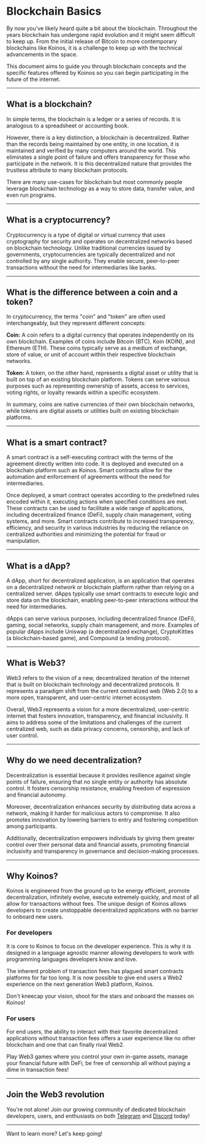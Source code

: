 # Blockchain Basics
By now you've likely heard quite a bit about the blockchain. Throughout the years blockchain has undergone rapid evolution and it might seem difficult to keep up. From the initial release of Bitcoin to more contemporary blockchains like Koinos, it is a challenge to keep up with the technical advancements in the space.

This document aims to guide you through blockchain concepts and the specific features offered by Koinos so you can begin participating in the future of the internet.

---
## What is a blockchain?
In simple terms, the blockchain is a ledger or a series of records. It is analogous to a spreadsheet or accounting book.

However, there is a key distinction, a blockchain is decentralized. Rather than the records being maintained by one entity, in one location, it is maintained and verified by many computers around the world. This eliminates a single point of failure and offers transparency for those who participate in the network. It is this decentralized nature that provides the trustless attribute to many blockchain protocols.

There are many use-cases for blockchain but most commonly people leverage blockchain technology as a way to store data, transfer value, and even run programs.

---
## What is a cryptocurrency?
Cryptocurrency is a type of digital or virtual currency that uses cryptography for security and operates on decentralized networks based on blockchain technology. Unlike traditional currencies issued by governments, cryptocurrencies are typically decentralized and not controlled by any single authority. They enable secure, peer-to-peer transactions without the need for intermediaries like banks.

---
## What is the difference between a coin and a token?
In cryptocurrency, the terms "coin" and "token" are often used interchangeably, but they represent different concepts:

**Coin:** A coin refers to a digital currency that operates independently on its own blockchain. Examples of coins include Bitcoin (BTC), Koin (KOIN), and Ethereum (ETH). These coins typically serve as a medium of exchange, store of value, or unit of account within their respective blockchain networks.

**Token:** A token, on the other hand, represents a digital asset or utility that is built on top of an existing blockchain platform. Tokens can serve various purposes such as representing ownership of assets, access to services, voting rights, or loyalty rewards within a specific ecosystem.

In summary, coins are native currencies of their own blockchain networks, while tokens are digital assets or utilities built on existing blockchain platforms.

---
## What is a smart contract?
A smart contract is a self-executing contract with the terms of the agreement directly written into code. It is deployed and executed on a blockchain platform such as Koinos. Smart contracts allow for the automation and enforcement of agreements without the need for intermediaries.

Once deployed, a smart contract operates according to the predefined rules encoded within it, executing actions when specified conditions are met. These contracts can be used to facilitate a wide range of applications, including decentralized finance (DeFi), supply chain management, voting systems, and more. Smart contracts contribute to increased transparency, efficiency, and security in various industries by reducing the reliance on centralized authorities and minimizing the potential for fraud or manipulation.

---
## What is a dApp?
A dApp, short for decentralized application, is an application that operates on a decentralized network or blockchain platform rather than relying on a centralized server. dApps typically use smart contracts to execute logic and store data on the blockchain, enabling peer-to-peer interactions without the need for intermediaries.

dApps can serve various purposes, including decentralized finance (DeFi), gaming, social networks, supply chain management, and more. Examples of popular dApps include Uniswap (a decentralized exchange), CryptoKitties (a blockchain-based game), and Compound (a lending protocol).

---
## What is Web3?
Web3 refers to the vision of a new, decentralized iteration of the internet that is built on blockchain technology and decentralized protocols. It represents a paradigm shift from the current centralized web (Web 2.0) to a more open, transparent, and user-centric internet ecosystem.

Overall, Web3 represents a vision for a more decentralized, user-centric internet that fosters innovation, transparency, and financial inclusivity. It aims to address some of the limitations and challenges of the current centralized web, such as data privacy concerns, censorship, and lack of user control.

---
## Why do we need decentralization?
Decentralization is essential because it provides resilience against single points of failure, ensuring that no single entity or authority has absolute control. It fosters censorship resistance, enabling freedom of expression and financial autonomy.

Moreover, decentralization enhances security by distributing data across a network, making it harder for malicious actors to compromise. It also promotes innovation by lowering barriers to entry and fostering competition among participants.

Additionally, decentralization empowers individuals by giving them greater control over their personal data and financial assets, promoting financial inclusivity and transparency in governance and decision-making processes.

---
## Why Koinos?
Koinos is engineered from the ground up to be energy efficient, promote decentralization, infinitely evolve, execute extremely quickly, and most of all allow for transactions without fees. The unique design of Koinos allows developers to create unstoppable decentralized applications with no barrier to onboard new users.

### For developers
It is core to Koinos to focus on the developer experience. This is why it is designed in a language agnostic manner allowing developers to work with programming languages developers know and love.

The inherent problem of transaction fees has plagued smart contracts platforms for far too long. It is now possible to give end users a Web2 experience on the next generation Web3 platform, Koinos.

Don't kneecap your vision, shoot for the stars and onboard the masses on Koinos!

### For users
For end users, the ability to interact with their favorite decentralized applications without transaction fees offers a user experience like no other blockchain and one that can finally rival Web2.

Play Web3 games where you control your own in-game assets, manage your financial future with DeFi, be free of censorship all without paying a dime in transaction fees!

---
## Join the Web3 revolution
You're not alone! Join our growing community of dedicated blockchain developers, users, and enthusiasts on both [Telegram](https://telegram.koinos.io) and [Discord](https://discord.koinos.io) today!

---
Want to learn more? Let's keep going!